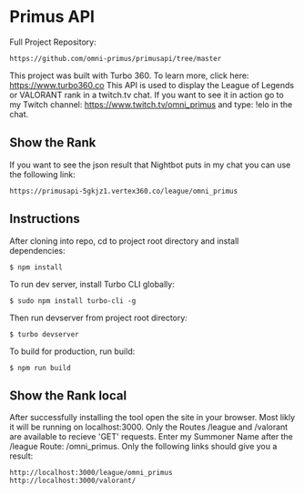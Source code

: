 # Primus API

Full Project Repository:

```
https://github.com/omni-primus/primusapi/tree/master
```

This project was built with Turbo 360. To learn more, click here: https://www.turbo360.co
This API is used to display the League of Legends or VALORANT rank in a twitch.tv chat.
If you want to see it in action go to my Twitch channel: https://www.twitch.tv/omni_primus and type: !elo in the chat.

## Show the Rank
If you want to see the json result that Nightbot puts in my chat you can use the following link:

```
https://primusapi-5gkjz1.vertex360.co/league/omni_primus
```

## Instructions
After cloning into repo, cd to project root directory and install dependencies:

```
$ npm install
```

To run dev server, install Turbo CLI globally:

```
$ sudo npm install turbo-cli -g
```

Then run devserver from project root directory:

```
$ turbo devserver
```

To build for production, run build:

```
$ npm run build
```
## Show the Rank local
After successfully installing the tool open the site in your browser. Most likly it will be running on localhost:3000. Only the Routes /league and /valorant are available to recieve 'GET' requests. Enter my Summoner Name after the /league Route: /omni_primus. Only the following links should give you a result:

```
http://localhost:3000/league/omni_primus
http://localhost:3000/valorant/
```
